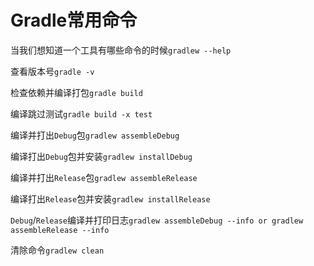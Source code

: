 # Gradle常用命令

当我们想知道一个工具有哪些命令的时候`gradlew --help`

查看版本号`gradle -v`

检查依赖并编译打包`gradle build`

编译跳过测试`gradle build -x test`

编译并打出`Debug`包`gradlew assembleDebug`

编译打出`Debug`包并安装`gradlew installDebug`

编译并打出`Release`包`gradlew assembleRelease`

编译打出`Release`包并安装`gradlew installRelease`

`Debug`/`Release`编译并打印日志`gradlew assembleDebug --info or gradlew assembleRelease --info`

清除命令`gradlew clean`
